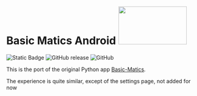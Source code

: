 # Basic Matics Android <img src="https://source.android.com/docs/setup/images/Android_symbol_green_RGB.png" width="180" height="100"/>
![Static Badge](https://img.shields.io/badge/-Kotlin-7F52FF?style=flat-square&logo=kotlin&logoColor=fff)
![GitHub release](https://img.shields.io/github/v/release/MagicStar7213/Basic-Matics-Android)
![GitHub](http://img.shields.io/github/license/MagicStar7213/Basic-Matics-Android)

This is the port of the original Python app [Basic-Matics](https://github.com/MagicStar7213/Basic-Matics.git).

The experience is quite similar, except of the settings page, not added for now
